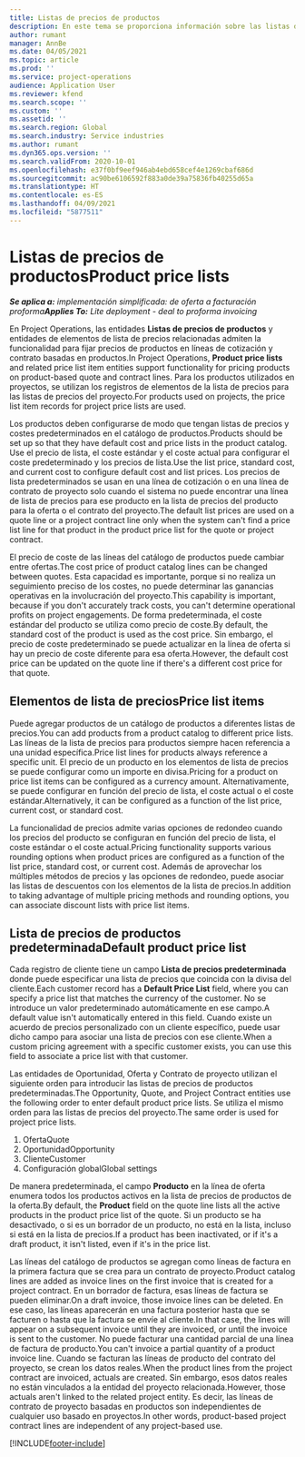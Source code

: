 ```yaml
---
title: Listas de precios de productos
description: En este tema se proporciona información sobre las listas de precios en los precios del catálogo que se utilizan para ofertas y contratos de proyectos.
author: rumant
manager: AnnBe
ms.date: 04/05/2021
ms.topic: article
ms.prod: ''
ms.service: project-operations
audience: Application User
ms.reviewer: kfend
ms.search.scope: ''
ms.custom: ''
ms.assetid: ''
ms.search.region: Global
ms.search.industry: Service industries
ms.author: rumant
ms.dyn365.ops.version: ''
ms.search.validFrom: 2020-10-01
ms.openlocfilehash: e37f0bf9eef946ab4ebd658cef4e1269cbaf686d
ms.sourcegitcommit: ac90be6106592f883a0de39a75836fb40255d65a
ms.translationtype: HT
ms.contentlocale: es-ES
ms.lasthandoff: 04/09/2021
ms.locfileid: "5877511"
---
```

# <a name="product-price-lists"></a><span data-ttu-id="20d7c-103">Listas de precios de productos</span><span class="sxs-lookup"><span data-stu-id="20d7c-103">Product price lists</span></span>

<span data-ttu-id="20d7c-104">_**Se aplica a:** implementación simplificada: de oferta a facturación proforma_</span><span class="sxs-lookup"><span data-stu-id="20d7c-104">_**Applies To:** Lite deployment - deal to proforma invoicing_</span></span>

 <span data-ttu-id="20d7c-105">En Project Operations, las entidades **Listas de precios de productos** y entidades de elementos de lista de precios relacionadas admiten la funcionalidad para fijar precios de productos en líneas de cotización y contrato basadas en productos.</span><span class="sxs-lookup"><span data-stu-id="20d7c-105">In Project Operations, **Product price lists** and related price list item entities support functionality for pricing products on product-based quote and contract lines.</span></span> <span data-ttu-id="20d7c-106">Para los productos utilizados en proyectos, se utilizan los registros de elementos de la lista de precios para las listas de precios del proyecto.</span><span class="sxs-lookup"><span data-stu-id="20d7c-106">For products used on projects, the price list item records for project price lists are used.</span></span> 

<span data-ttu-id="20d7c-107">Los productos deben configurarse de modo que tengan listas de precios y costes predeterminados en el catálogo de productos.</span><span class="sxs-lookup"><span data-stu-id="20d7c-107">Products should be set up so that they have default cost and price lists in the product catalog.</span></span> <span data-ttu-id="20d7c-108">Use el precio de lista, el coste estándar y el coste actual para configurar el coste predeterminado y los precios de lista.</span><span class="sxs-lookup"><span data-stu-id="20d7c-108">Use the list price, standard cost, and current cost to configure default cost and list prices.</span></span> <span data-ttu-id="20d7c-109">Los precios de lista predeterminados se usan en una línea de cotización o en una línea de contrato de proyecto solo cuando el sistema no puede encontrar una línea de lista de precios para ese producto en la lista de precios del producto para la oferta o el contrato del proyecto.</span><span class="sxs-lookup"><span data-stu-id="20d7c-109">The default list prices are used on a quote line or a project contract line only when the system can't find a price list line for that product in the product price list for the quote or project contract.</span></span>

<span data-ttu-id="20d7c-110">El precio de coste de las líneas del catálogo de productos puede cambiar entre ofertas.</span><span class="sxs-lookup"><span data-stu-id="20d7c-110">The cost price of product catalog lines can be changed between quotes.</span></span> <span data-ttu-id="20d7c-111">Esta capacidad es importante, porque si no realiza un seguimiento preciso de los costes, no puede determinar las ganancias operativas en la involucración del proyecto.</span><span class="sxs-lookup"><span data-stu-id="20d7c-111">This capability is important, because if you don't accurately track costs, you can't determine operational profits on project engagements.</span></span> <span data-ttu-id="20d7c-112">De forma predeterminada, el coste estándar del producto se utiliza como precio de coste.</span><span class="sxs-lookup"><span data-stu-id="20d7c-112">By default, the standard cost of the product is used as the cost price.</span></span> <span data-ttu-id="20d7c-113">Sin embargo, el precio de coste predeterminado se puede actualizar en la línea de oferta si hay un precio de coste diferente para esa oferta.</span><span class="sxs-lookup"><span data-stu-id="20d7c-113">However, the default cost price can be updated on the quote line if there's a different cost price for that quote.</span></span>

## <a name="price-list-items"></a><span data-ttu-id="20d7c-114">Elementos de lista de precios</span><span class="sxs-lookup"><span data-stu-id="20d7c-114">Price list items</span></span>

<span data-ttu-id="20d7c-115">Puede agregar productos de un catálogo de productos a diferentes listas de precios.</span><span class="sxs-lookup"><span data-stu-id="20d7c-115">You can add products from a product catalog to different price lists.</span></span> <span data-ttu-id="20d7c-116">Las líneas de la lista de precios para productos siempre hacen referencia a una unidad específica.</span><span class="sxs-lookup"><span data-stu-id="20d7c-116">Price list lines for products always reference a specific unit.</span></span> <span data-ttu-id="20d7c-117">El precio de un producto en los elementos de lista de precios se puede configurar como un importe en divisa.</span><span class="sxs-lookup"><span data-stu-id="20d7c-117">Pricing for a product on price list items can be configured as a currency amount.</span></span> <span data-ttu-id="20d7c-118">Alternativamente, se puede configurar en función del precio de lista, el coste actual o el coste estándar.</span><span class="sxs-lookup"><span data-stu-id="20d7c-118">Alternatively, it can be configured as a function of the list price, current cost, or standard cost.</span></span>

<span data-ttu-id="20d7c-119">La funcionalidad de precios admite varias opciones de redondeo cuando los precios del producto se configuran en función del precio de lista, el coste estándar o el coste actual.</span><span class="sxs-lookup"><span data-stu-id="20d7c-119">Pricing functionality supports various rounding options when product prices are configured as a function of the list price, standard cost, or current cost.</span></span> <span data-ttu-id="20d7c-120">Además de aprovechar los múltiples métodos de precios y las opciones de redondeo, puede asociar las listas de descuentos con los elementos de la lista de precios.</span><span class="sxs-lookup"><span data-stu-id="20d7c-120">In addition to taking advantage of multiple pricing methods and rounding options, you can associate discount lists with price list items.</span></span> 

 
## <a name="default-product-price-list"></a><span data-ttu-id="20d7c-121">Lista de precios de productos predeterminada</span><span class="sxs-lookup"><span data-stu-id="20d7c-121">Default product price list</span></span>
<span data-ttu-id="20d7c-122">Cada registro de cliente tiene un campo **Lista de precios predeterminada** donde puede especificar una lista de precios que coincida con la divisa del cliente.</span><span class="sxs-lookup"><span data-stu-id="20d7c-122">Each customer record has a **Default Price List** field, where you can specify a price list that matches the currency of the customer.</span></span> <span data-ttu-id="20d7c-123">No se introduce un valor predeterminado automáticamente en ese campo.</span><span class="sxs-lookup"><span data-stu-id="20d7c-123">A default value isn't automatically entered in this field.</span></span> <span data-ttu-id="20d7c-124">Cuando existe un acuerdo de precios personalizado con un cliente específico, puede usar dicho campo para asociar una lista de precios con ese cliente.</span><span class="sxs-lookup"><span data-stu-id="20d7c-124">When a custom pricing agreement with a specific customer exists, you can use this field to associate a price list with that customer.</span></span>

<span data-ttu-id="20d7c-125">Las entidades de Oportunidad, Oferta y Contrato de proyecto utilizan el siguiente orden para introducir las listas de precios de productos predeterminadas.</span><span class="sxs-lookup"><span data-stu-id="20d7c-125">The Opportunity, Quote, and Project Contract entities use the following order to enter default product price lists.</span></span> <span data-ttu-id="20d7c-126">Se utiliza el mismo orden para las listas de precios del proyecto.</span><span class="sxs-lookup"><span data-stu-id="20d7c-126">The same order is used for project price lists.</span></span>

1.  <span data-ttu-id="20d7c-127">Oferta</span><span class="sxs-lookup"><span data-stu-id="20d7c-127">Quote</span></span>
2.  <span data-ttu-id="20d7c-128">Oportunidad</span><span class="sxs-lookup"><span data-stu-id="20d7c-128">Opportunity</span></span>
3.  <span data-ttu-id="20d7c-129">Cliente</span><span class="sxs-lookup"><span data-stu-id="20d7c-129">Customer</span></span>
4.  <span data-ttu-id="20d7c-130">Configuración global</span><span class="sxs-lookup"><span data-stu-id="20d7c-130">Global settings</span></span> 

<span data-ttu-id="20d7c-131">De manera predeterminada, el campo **Producto** en la línea de oferta enumera todos los productos activos en la lista de precios de productos de la oferta.</span><span class="sxs-lookup"><span data-stu-id="20d7c-131">By default, the **Product** field on the quote line lists all the active products in the product price list of the quote.</span></span> <span data-ttu-id="20d7c-132">Si un producto se ha desactivado, o si es un borrador de un producto, no está en la lista, incluso si está en la lista de precios.</span><span class="sxs-lookup"><span data-stu-id="20d7c-132">If a product has been inactivated, or if it's a draft product, it isn't listed, even if it's in the price list.</span></span> 

<span data-ttu-id="20d7c-133">Las líneas del catálogo de productos se agregan como líneas de factura en la primera factura que se crea para un contrato de proyecto.</span><span class="sxs-lookup"><span data-stu-id="20d7c-133">Product catalog lines are added as invoice lines on the first invoice that is created for a project contract.</span></span> <span data-ttu-id="20d7c-134">En un borrador de factura, esas líneas de factura se pueden eliminar.</span><span class="sxs-lookup"><span data-stu-id="20d7c-134">On a draft invoice, those invoice lines can be deleted.</span></span> <span data-ttu-id="20d7c-135">En ese caso, las líneas aparecerán en una factura posterior hasta que se facturen o hasta que la factura se envíe al cliente.</span><span class="sxs-lookup"><span data-stu-id="20d7c-135">In that case, the lines will appear on a subsequent invoice until they are invoiced, or until the invoice is sent to the customer.</span></span> <span data-ttu-id="20d7c-136">No puede facturar una cantidad parcial de una línea de factura de producto.</span><span class="sxs-lookup"><span data-stu-id="20d7c-136">You can't invoice a partial quantity of a product invoice line.</span></span> <span data-ttu-id="20d7c-137">Cuando se facturan las líneas de producto del contrato del proyecto, se crean los datos reales.</span><span class="sxs-lookup"><span data-stu-id="20d7c-137">When the product lines from the project contract are invoiced, actuals are created.</span></span> <span data-ttu-id="20d7c-138">Sin embargo, esos datos reales no están vinculados a la entidad del proyecto relacionada.</span><span class="sxs-lookup"><span data-stu-id="20d7c-138">However, those actuals aren't linked to the related project entity.</span></span> <span data-ttu-id="20d7c-139">Es decir, las líneas de contrato de proyecto basadas en productos son independientes de cualquier uso basado en proyectos.</span><span class="sxs-lookup"><span data-stu-id="20d7c-139">In other words, product-based project contract lines are independent of any project-based use.</span></span> 


[!INCLUDE[footer-include](../includes/footer-banner.md)]
